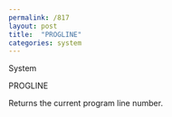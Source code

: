 ```yaml
---
permalink: /817
layout: post
title:  "PROGLINE"
categories: system
---
```

System

PROGLINE

Returns the current program line number.


